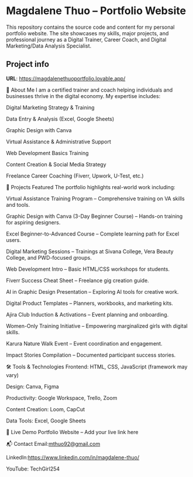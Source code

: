 # Magdalene Thuo – Portfolio Website
This repository contains the source code and content for my personal portfolio website. The site showcases my skills, major projects, and professional journey as a Digital Trainer, Career Coach, and Digital Marketing/Data Analysis Specialist.

## Project info

**URL**: https://magdalenethuoportfolio.lovable.app/

🌟 About Me
I am a certified trainer and coach helping individuals and businesses thrive in the digital economy. My expertise includes:

Digital Marketing Strategy & Training

Data Entry & Analysis (Excel, Google Sheets)

Graphic Design with Canva

Virtual Assistance & Administrative Support

Web Development Basics Training

Content Creation & Social Media Strategy

Freelance Career Coaching (Fiverr, Upwork, U-Test, etc.)

📂 Projects Featured
The portfolio highlights real-world work including:

Virtual Assistance Training Program – Comprehensive training on VA skills and tools.

Graphic Design with Canva (3-Day Beginner Course) – Hands-on training for aspiring designers.

Excel Beginner-to-Advanced Course – Complete learning path for Excel users.

Digital Marketing Sessions – Trainings at Sivana College, Vera Beauty College, and PWD-focused groups.

Web Development Intro – Basic HTML/CSS workshops for students.

Fiverr Success Cheat Sheet – Freelance gig creation guide.

AI in Graphic Design Presentation – Exploring AI tools for creative work.

Digital Product Templates – Planners, workbooks, and marketing kits.

Ajira Club Induction & Activations – Event planning and onboarding.

Women-Only Training Initiative – Empowering marginalized girls with digital skills.

Karura Nature Walk Event – Event coordination and engagement.

Impact Stories Compilation – Documented participant success stories.

🛠️ Tools & Technologies
Frontend: HTML, CSS, JavaScript (framework may vary)

Design: Canva, Figma

Productivity: Google Workspace, Trello, Zoom

Content Creation: Loom, CapCut

Data Tools: Excel, Google Sheets

🚀 Live Demo
Portfolio Website – Add your live link here

📬 Contact
Email:mthuo92@gmail.com

LinkedIn:https://www.linkedin.com/in/magdalene-thuo/

YouTube: TechGirl254

